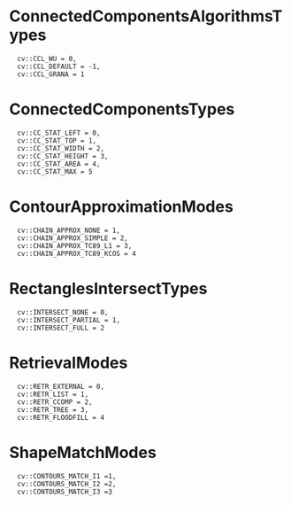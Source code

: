 # ConnectedComponentsAlgorithmsTypes
```
  cv::CCL_WU = 0, 
  cv::CCL_DEFAULT = -1, 
  cv::CCL_GRANA = 1 
```
# ConnectedComponentsTypes
```
  cv::CC_STAT_LEFT = 0, 
  cv::CC_STAT_TOP = 1, 
  cv::CC_STAT_WIDTH = 2, 
  cv::CC_STAT_HEIGHT = 3, 
  cv::CC_STAT_AREA = 4, 
  cv::CC_STAT_MAX = 5 
```
# ContourApproximationModes
```
  cv::CHAIN_APPROX_NONE = 1, 
  cv::CHAIN_APPROX_SIMPLE = 2, 
  cv::CHAIN_APPROX_TC89_L1 = 3, 
  cv::CHAIN_APPROX_TC89_KCOS = 4 
```
# RectanglesIntersectTypes
```
  cv::INTERSECT_NONE = 0, 
  cv::INTERSECT_PARTIAL = 1, 
  cv::INTERSECT_FULL = 2 
```
# RetrievalModes
```
  cv::RETR_EXTERNAL = 0, 
  cv::RETR_LIST = 1, 
  cv::RETR_CCOMP = 2, 
  cv::RETR_TREE = 3, 
  cv::RETR_FLOODFILL = 4 
```
# ShapeMatchModes
```
  cv::CONTOURS_MATCH_I1 =1, 
  cv::CONTOURS_MATCH_I2 =2, 
  cv::CONTOURS_MATCH_I3 =3 
```
